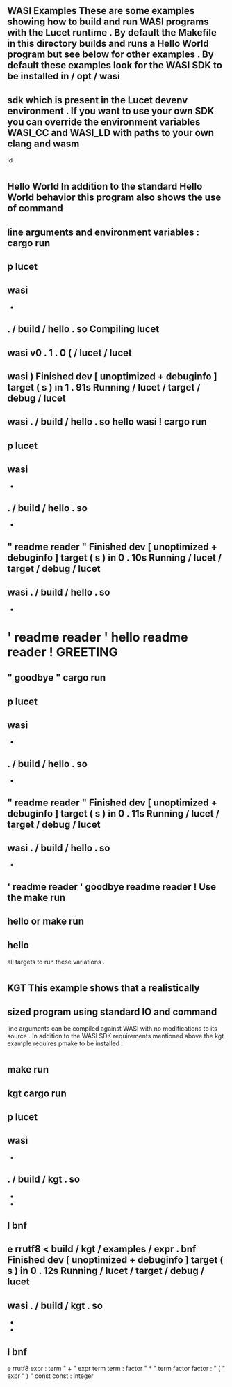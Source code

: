 #
WASI
Examples
These
are
some
examples
showing
how
to
build
and
run
WASI
programs
with
the
Lucet
runtime
.
By
default
the
Makefile
in
this
directory
builds
and
runs
a
Hello
World
program
but
see
below
for
other
examples
.
By
default
these
examples
look
for
the
WASI
SDK
to
be
installed
in
/
opt
/
wasi
-
sdk
which
is
present
in
the
Lucet
devenv
environment
.
If
you
want
to
use
your
own
SDK
you
can
override
the
environment
variables
WASI_CC
and
WASI_LD
with
paths
to
your
own
clang
and
wasm
-
ld
.
#
#
Hello
World
In
addition
to
the
standard
Hello
World
behavior
this
program
also
shows
the
use
of
command
-
line
arguments
and
environment
variables
:
cargo
run
-
p
lucet
-
wasi
-
-
.
/
build
/
hello
.
so
Compiling
lucet
-
wasi
v0
.
1
.
0
(
/
lucet
/
lucet
-
wasi
)
Finished
dev
[
unoptimized
+
debuginfo
]
target
(
s
)
in
1
.
91s
Running
/
lucet
/
target
/
debug
/
lucet
-
wasi
.
/
build
/
hello
.
so
hello
wasi
!
cargo
run
-
p
lucet
-
wasi
-
-
.
/
build
/
hello
.
so
-
-
"
readme
reader
"
Finished
dev
[
unoptimized
+
debuginfo
]
target
(
s
)
in
0
.
10s
Running
/
lucet
/
target
/
debug
/
lucet
-
wasi
.
/
build
/
hello
.
so
-
-
'
readme
reader
'
hello
readme
reader
!
GREETING
=
"
goodbye
"
cargo
run
-
p
lucet
-
wasi
-
-
.
/
build
/
hello
.
so
-
-
"
readme
reader
"
Finished
dev
[
unoptimized
+
debuginfo
]
target
(
s
)
in
0
.
11s
Running
/
lucet
/
target
/
debug
/
lucet
-
wasi
.
/
build
/
hello
.
so
-
-
'
readme
reader
'
goodbye
readme
reader
!
Use
the
make
run
-
hello
or
make
run
-
hello
-
all
targets
to
run
these
variations
.
#
#
KGT
This
example
shows
that
a
realistically
-
sized
program
using
standard
IO
and
command
-
line
arguments
can
be
compiled
against
WASI
with
no
modifications
to
its
source
.
In
addition
to
the
WASI
SDK
requirements
mentioned
above
the
kgt
example
requires
pmake
to
be
installed
:
#
make
run
-
kgt
cargo
run
-
p
lucet
-
wasi
-
-
.
/
build
/
kgt
.
so
-
-
-
l
bnf
-
e
rrutf8
<
build
/
kgt
/
examples
/
expr
.
bnf
Finished
dev
[
unoptimized
+
debuginfo
]
target
(
s
)
in
0
.
12s
Running
/
lucet
/
target
/
debug
/
lucet
-
wasi
.
/
build
/
kgt
.
so
-
-
-
l
bnf
-
e
rrutf8
expr
:
term
"
+
"
expr
term
term
:
factor
"
*
"
term
factor
factor
:
"
(
"
expr
"
)
"
const
const
:
integer
